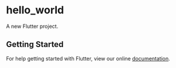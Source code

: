 # hello_world

A new Flutter project.

## Getting Started

For help getting started with Flutter, view our online
[documentation](https://flutter.io/).

